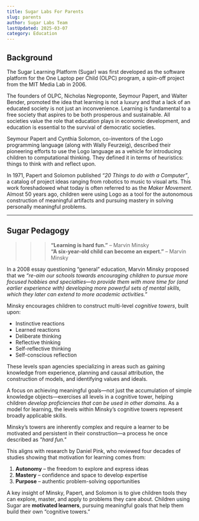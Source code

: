 ```yaml
---
title: Sugar Labs For Parents
slug: parents
author: Sugar Labs Team
lastUpdated: 2025-03-07
category: Education
---
```

<!-- markdownlint-disable -->

## Background  
The Sugar Learning Platform (Sugar) was first developed as the software platform for the One Laptop per Child (OLPC) program, a spin-off project from the MIT Media Lab in 2006.  

The founders of OLPC, Nicholas Negroponte, Seymour Papert, and Walter Bender, promoted the idea that learning is not a luxury and that a lack of an educated society is not just an inconvenience. Learning is fundamental to a free society that aspires to be both prosperous and sustainable. All societies value the role that education plays in economic development, and education is essential to the survival of democratic societies.  

Seymour Papert and Cynthia Solomon, co-inventors of the Logo programming language (along with Wally Feurzeig), described their pioneering efforts to use the Logo language as a vehicle for introducing children to computational thinking. They defined it in terms of heuristics: things to think with and reflect upon.  

In 1971, Papert and Solomon published *“20 Things to do with a Computer”*, a catalog of project ideas ranging from robotics to music to visual arts. This work foreshadowed what today is often referred to as the *Maker Movement*. Almost 50 years ago, children were using Logo as a tool for the autonomous construction of meaningful artifacts and pursuing mastery in solving personally meaningful problems.  

---

## Sugar Pedagogy  
>>> **“Learning is hard fun.”** – Marvin Minsky  
>>> **“A six-year-old child can become an expert.”** – Marvin Minsky  

In a 2008 essay questioning “general” education, Marvin Minsky proposed that we *“re-aim our schools towards encouraging children to pursue more focused hobbies and specialties—to provide them with more time for (and earlier experience with) developing more powerful sets of mental skills, which they later can extend to more academic activities.”*  

Minsky encourages children to construct multi-level *cognitive towers*, built upon:  
- Instinctive reactions  
- Learned reactions  
- Deliberate thinking  
- Reflective thinking  
- Self-reflective thinking  
- Self-conscious reflection  

These levels span agencies specializing in areas such as gaining knowledge from experience, planning and causal attribution, the construction of models, and identifying values and ideals.  

A focus on achieving meaningful goals—not just the accumulation of simple knowledge objects—exercises all levels in a cognitive tower, helping children *develop proficiencies that can be used in other domains*. As a model for learning, the levels within Minsky’s cognitive towers represent broadly applicable skills.  

Minsky’s towers are inherently complex and require a learner to be motivated and persistent in their construction—a process he once described as *"hard fun."*  

This aligns with research by Daniel Pink, who reviewed four decades of studies showing that motivation for learning comes from:  
1. **Autonomy** – the freedom to explore and express ideas  
2. **Mastery** – confidence and space to develop expertise  
3. **Purpose** – authentic problem-solving opportunities  

A key insight of Minsky, Papert, and Solomon is to give children tools they can explore, master, and apply to problems they care about. Children using Sugar are **motivated learners**, pursuing meaningful goals that help them build their own “cognitive towers.”